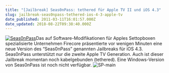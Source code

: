 ```yaml
---
title: "[Jailbreak] Seas0nPass: tethered für Apple TV II und iOS 4.3"
slug: jailbreak-seas0npass-tethered-ios-4-3-apple-tv
date_published: 2011-03-11T16:01:57.000Z
date_updated: 2018-08-22T09:38:40.000Z
---
```


[![Seas0nPass](//picdump.thafaker.de/2011/03/Seas0nPass-150x150.jpg)](http://picdump.thafaker.de/2011/03/Seas0nPass.jpg)Das auf Software-Modifikationen für Apples Settopboxen spezialisierte Unternehmen Firecore präsentierte vor wenigen Minuten eine neue Version des “Seas0nPass” genannten Jailbreaks für iOS 4.3. Seas0nPass unterstützt nur die zweite Apple TV Generation. Auch ist dieser Jailbreak momentan noch kabelgebunden (tethered). Eine Windows-Version von Seas0nPass ist noch nicht verfügbar.
![SP-main](//picdump.thafaker.de/2011/03/SP-main-580x386.jpg)
